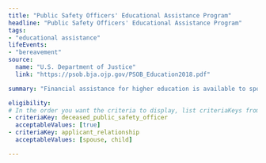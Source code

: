 ```yaml
---
title: "Public Safety Officers' Educational Assistance Program"
headline: "Public Safety Officers' Educational Assistance Program"
tags: 
- "educational assistance"
lifeEvents: 
- "bereavement"
source:
  name: "U.S. Department of Justice"
  link: "https://psob.bja.ojp.gov/PSOB_Education2018.pdf"

summary: "Financial assistance for higher education is available to spouses and children of police, fire, and emergency public safety officers killed in the line of duty."

eligibility:
# In the order you want the criteria to display, list criteriaKeys from the csv here, each followed by a comma-separated list of which values indicate eligibility for that criteria. Wrap individual values in quotes if they have inner commas.
- criteriaKey: deceased_public_safety_officer
  acceptableValues: [true]
- criteriaKey: applicant_relationship
  acceptableValues: [spouse, child]

---
```


